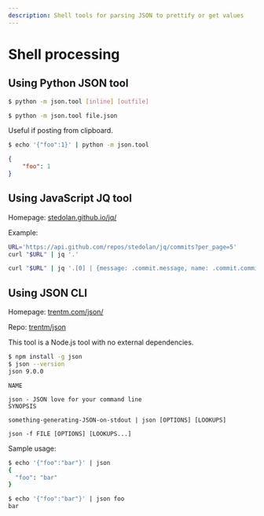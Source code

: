 ```yaml
---
description: Shell tools for parsing JSON to prettify or get values
---
```

# Shell processing


## Using Python JSON tool

```sh
$ python -m json.tool [inline] [outfile]
```

```sh
$ python -m json.tool file.json
```

Useful if posting from clipboard.

```sh
$ echo '{"foo":1}' | python -m json.tool
```
```json
{
    "foo": 1
}
```

## Using JavaScript JQ tool

Homepage: [stedolan.github.io/jq/](https://stedolan.github.io/jq/)

Example:

```sh
URL='https://api.github.com/repos/stedolan/jq/commits?per_page=5'
curl "$URL" | jq '.'
```

```sh
curl "$URL" | jq '.[0] | {message: .commit.message, name: .commit.committer.name}'
```

## Using JSON CLI

Homepage: [trentm.com/json/](https://trentm.com/json/)

Repo: [trentm/json](https://github.com/trentm/json)

This tool is a Node.js tool with no external dependencies.

```sh
$ npm install -g json
$ json --version
json 9.0.0
```

```
NAME

json - JSON love for your command line
SYNOPSIS

something-generating-JSON-on-stdout | json [OPTIONS] [LOOKUPS]

json -f FILE [OPTIONS] [LOOKUPS...]
```

Sample usage:

```sh
$ echo '{"foo":"bar"}' | json
{
  "foo": "bar"
}
```
```sh
$ echo '{"foo":"bar"}' | json foo
bar
```
